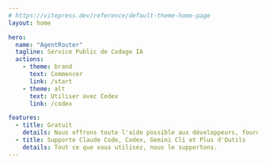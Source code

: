 ```yaml
---
# https://vitepress.dev/reference/default-theme-home-page
layout: home

hero:
  name: "AgentRouter"
  tagline: Service Public de Codage IA
  actions:
    - theme: brand
      text: Commencer
      link: /start
    - theme: alt
      text: Utiliser avec Codex
      link: /codex

features:
  - title: Gratuit
    details: Nous offrons toute l'aide possible aux développeurs, fournissant des quotas gratuits pour soutenir le Codage IA.
  - title: Supporte Claude Code, Codex, Gemini Cli et Plus d'Outils
    details: Tout ce que vous utilisez, nous le supportons.
---
```

